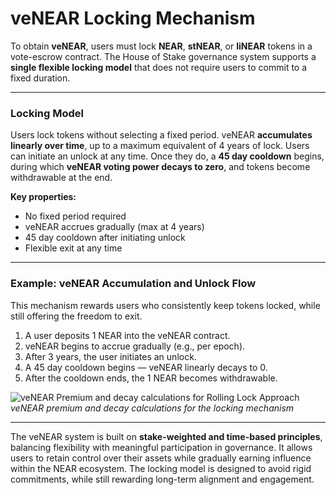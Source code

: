 # veNEAR Locking Mechanism

To obtain **veNEAR**, users must lock **NEAR**, **stNEAR**, or **liNEAR** tokens in a vote-escrow contract.
The House of Stake governance system supports a **single flexible locking model** that does not require users to commit to a fixed duration.

---

### Locking Model

Users lock tokens without selecting a fixed period.
veNEAR **accumulates linearly over time**, up to a maximum equivalent of 4 years of lock.
Users can initiate an unlock at any time. Once they do, a **45 day cooldown** begins, during which **veNEAR voting power decays to zero**, and tokens become withdrawable at the end.

**Key properties:**

- No fixed period required
- veNEAR accrues gradually (max at 4 years)
- 45 day cooldown after initiating unlock
- Flexible exit at any time

---

### Example: veNEAR Accumulation and Unlock Flow

This mechanism rewards users who consistently keep tokens locked, while still offering the freedom to exit.

1. A user deposits 1 NEAR into the veNEAR contract.
2. veNEAR begins to accrue gradually (e.g., per epoch).
3. After 3 years, the user initiates an unlock.
4. A 45 day cooldown begins — veNEAR linearly decays to 0.
5. After the cooldown ends, the 1 NEAR becomes withdrawable.

![veNEAR Premium and decay calculations for Rolling Lock Approach ](assets/venear-premium-rolling.png)
_veNEAR premium and decay calculations for the locking mechanism_

---

The veNEAR system is built on **stake-weighted and time-based principles**, balancing flexibility with meaningful participation in governance.
It allows users to retain control over their assets while gradually earning influence within the NEAR ecosystem.
The locking model is designed to avoid rigid commitments, while still rewarding long-term alignment and engagement.
